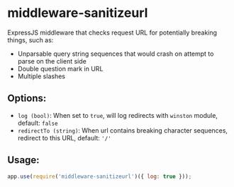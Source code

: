 middleware-sanitizeurl
======================

ExpressJS middleware that checks request URL for potentially breaking things, such as:
 - Unparsable query string sequences that would crash on attempt to parse on the client side
 - Double question mark in URL
 - Multiple slashes

## Options:
 - `log (bool)`: When set to `true`, will log redirects with `winston` module, default: `false`
 - `redirectTo (string)`: When url contains breaking character sequences, redirect to this URL, default: `'/'`

## Usage:

```javascript
app.use(require('middleware-sanitizeurl')({ log: true }));
```

